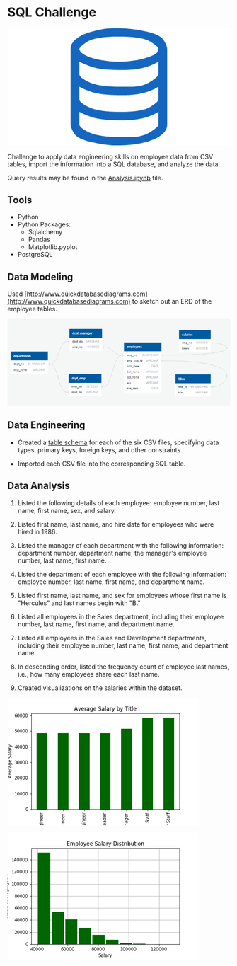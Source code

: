 # SQL Challenge

![sql.png](sql.png)

Challenge to apply data engineering skills on employee data from CSV tables, import the information into a SQL database, and analyze the data. 

Query results may be found in the [Analysis.ipynb](https://github.com/szerpa17/sql-challenge/blob/master/EmployeeSQL/Analysis.ipynb) file.

## Tools
* Python
* Python Packages:
    * Sqlalchemy
    * Pandas
    * Matplotlib.pyplot
* PostgreSQL


## Data Modeling

Used [http://www.quickdatabasediagrams.com](http://www.quickdatabasediagrams.com) to sketch out an ERD of the employee tables.

![ERD Design](https://github.com/szerpa17/sql-challenge/blob/master/EmployeeSQL/images/ERD.PNG?raw=true)

## Data Engineering

* Created a [table schema](https://github.com/szerpa17/sql-challenge/blob/master/EmployeeSQL/table_schemata.sql) for each of the six CSV files, specifying data types, primary keys, foreign keys, and other constraints.

* Imported each CSV file into the corresponding SQL table. 

## Data Analysis

1. Listed the following details of each employee: employee number, last name, first name, sex, and salary.

2. Listed first name, last name, and hire date for employees who were hired in 1986.

3. Listed the manager of each department with the following information: department number, department name, the manager's employee number, last name, first name.

4. Listed the department of each employee with the following information: employee number, last name, first name, and department name.

5. Listed first name, last name, and sex for employees whose first name is "Hercules" and last names begin with "B."

6. Listed all employees in the Sales department, including their employee number, last name, first name, and department name.

7. Listed all employees in the Sales and Development departments, including their employee number, last name, first name, and department name.

8. In descending order, listed the frequency count of employee last names, i.e., how many employees share each last name.

9. Created visualizations on the salaries within the dataset. 

![Salary by Title](https://github.com/szerpa17/sql-challenge/blob/master/EmployeeSQL/images/Average%20Salary%20by%20Title%20Bar%20Plot.png?raw=true)

![Salary Histogram](https://github.com/szerpa17/sql-challenge/blob/master/EmployeeSQL/images/Employee%20Salary%20Distribution%20Histogram.png?raw=true)
